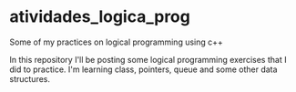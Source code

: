 # atividades_logica_prog
Some of my practices on logical programming using c++

In this repository I'll be posting some logical programming exercises that I did to practice. I'm learning class, pointers, queue and some other data structures.
